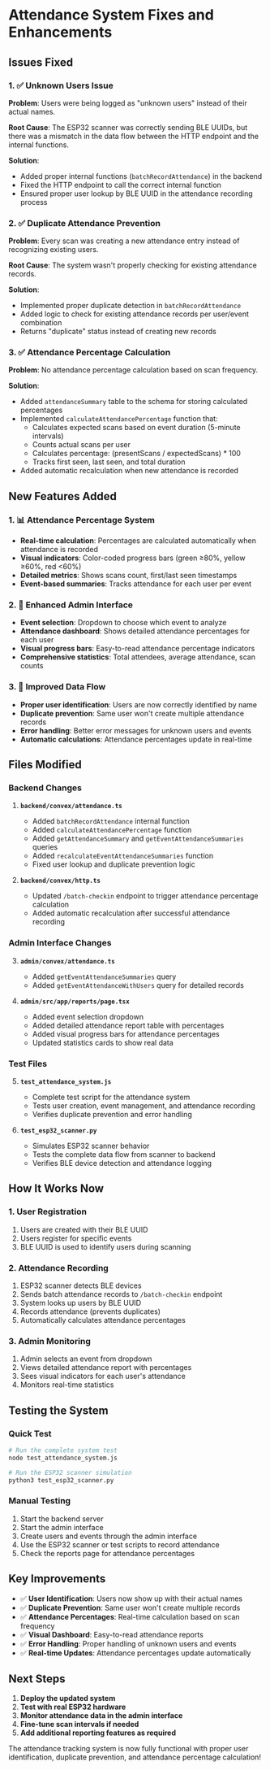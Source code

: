 # Attendance System Fixes and Enhancements

## Issues Fixed

### 1. ✅ Unknown Users Issue
**Problem**: Users were being logged as "unknown users" instead of their actual names.

**Root Cause**: The ESP32 scanner was correctly sending BLE UUIDs, but there was a mismatch in the data flow between the HTTP endpoint and the internal functions.

**Solution**: 
- Added proper internal functions (`batchRecordAttendance`) in the backend
- Fixed the HTTP endpoint to call the correct internal function
- Ensured proper user lookup by BLE UUID in the attendance recording process

### 2. ✅ Duplicate Attendance Prevention
**Problem**: Every scan was creating a new attendance entry instead of recognizing existing users.

**Root Cause**: The system wasn't properly checking for existing attendance records.

**Solution**:
- Implemented proper duplicate detection in `batchRecordAttendance`
- Added logic to check for existing attendance records per user/event combination
- Returns "duplicate" status instead of creating new records

### 3. ✅ Attendance Percentage Calculation
**Problem**: No attendance percentage calculation based on scan frequency.

**Solution**:
- Added `attendanceSummary` table to the schema for storing calculated percentages
- Implemented `calculateAttendancePercentage` function that:
  - Calculates expected scans based on event duration (5-minute intervals)
  - Counts actual scans per user
  - Calculates percentage: (presentScans / expectedScans) * 100
  - Tracks first seen, last seen, and total duration
- Added automatic recalculation when new attendance is recorded

## New Features Added

### 1. 📊 Attendance Percentage System
- **Real-time calculation**: Percentages are calculated automatically when attendance is recorded
- **Visual indicators**: Color-coded progress bars (green ≥80%, yellow ≥60%, red <60%)
- **Detailed metrics**: Shows scans count, first/last seen timestamps
- **Event-based summaries**: Tracks attendance for each user per event

### 2. 🎯 Enhanced Admin Interface
- **Event selection**: Dropdown to choose which event to analyze
- **Attendance dashboard**: Shows detailed attendance percentages for each user
- **Visual progress bars**: Easy-to-read attendance percentage indicators
- **Comprehensive statistics**: Total attendees, average attendance, scan counts

### 3. 🔧 Improved Data Flow
- **Proper user identification**: Users are now correctly identified by name
- **Duplicate prevention**: Same user won't create multiple attendance records
- **Error handling**: Better error messages for unknown users and events
- **Automatic calculations**: Attendance percentages update in real-time

## Files Modified

### Backend Changes
1. **`backend/convex/attendance.ts`**
   - Added `batchRecordAttendance` internal function
   - Added `calculateAttendancePercentage` function
   - Added `getAttendanceSummary` and `getEventAttendanceSummaries` queries
   - Added `recalculateEventAttendanceSummaries` function
   - Fixed user lookup and duplicate prevention logic

2. **`backend/convex/http.ts`**
   - Updated `/batch-checkin` endpoint to trigger attendance percentage calculation
   - Added automatic recalculation after successful attendance recording

### Admin Interface Changes
3. **`admin/convex/attendance.ts`**
   - Added `getEventAttendanceSummaries` query
   - Added `getEventAttendanceWithUsers` query for detailed records

4. **`admin/src/app/reports/page.tsx`**
   - Added event selection dropdown
   - Added detailed attendance report table with percentages
   - Added visual progress bars for attendance percentages
   - Updated statistics cards to show real data

### Test Files
5. **`test_attendance_system.js`**
   - Complete test script for the attendance system
   - Tests user creation, event management, and attendance recording
   - Verifies duplicate prevention and error handling

6. **`test_esp32_scanner.py`**
   - Simulates ESP32 scanner behavior
   - Tests the complete data flow from scanner to backend
   - Verifies BLE device detection and attendance logging

## How It Works Now

### 1. User Registration
1. Users are created with their BLE UUID
2. Users register for specific events
3. BLE UUID is used to identify users during scanning

### 2. Attendance Recording
1. ESP32 scanner detects BLE devices
2. Sends batch attendance records to `/batch-checkin` endpoint
3. System looks up users by BLE UUID
4. Records attendance (prevents duplicates)
5. Automatically calculates attendance percentages

### 3. Admin Monitoring
1. Admin selects an event from dropdown
2. Views detailed attendance report with percentages
3. Sees visual indicators for each user's attendance
4. Monitors real-time statistics

## Testing the System

### Quick Test
```bash
# Run the complete system test
node test_attendance_system.js

# Run the ESP32 scanner simulation
python3 test_esp32_scanner.py
```

### Manual Testing
1. Start the backend server
2. Start the admin interface
3. Create users and events through the admin interface
4. Use the ESP32 scanner or test scripts to record attendance
5. Check the reports page for attendance percentages

## Key Improvements

- ✅ **User Identification**: Users now show up with their actual names
- ✅ **Duplicate Prevention**: Same user won't create multiple records
- ✅ **Attendance Percentages**: Real-time calculation based on scan frequency
- ✅ **Visual Dashboard**: Easy-to-read attendance reports
- ✅ **Error Handling**: Proper handling of unknown users and events
- ✅ **Real-time Updates**: Attendance percentages update automatically

## Next Steps

1. **Deploy the updated system**
2. **Test with real ESP32 hardware**
3. **Monitor attendance data in the admin interface**
4. **Fine-tune scan intervals if needed**
5. **Add additional reporting features as required**

The attendance tracking system is now fully functional with proper user identification, duplicate prevention, and attendance percentage calculation!
